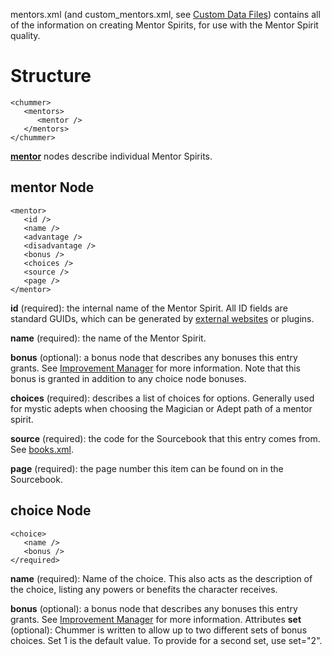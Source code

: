 mentors.xml (and custom_mentors.xml, see [Custom Data Files](Custom%20Data%20Files.ashx "Custom Data Files")) contains all of the information on creating Mentor Spirits, for use with the Mentor Spirit quality.

# Structure
    <chummer>
       <mentors>
          <mentor />
       </mentors>
    </chummer>
[**mentor**](#mentor "mentor") nodes describe individual Mentor Spirits.

## <a id="mentor"></a>mentor Node
    <mentor>
       <id />
       <name />
       <advantage />
       <disadvantage />
       <bonus />
       <choices />
       <source />
       <page />
    </mentor>
**id** (required): the internal name of the Mentor Spirit. All ID fields are standard GUIDs, which can be generated by [external websites](www.guidgenerator.com) or plugins.

**name** (required): the name of the Mentor Spirit.

**bonus** (optional): a bonus node that describes any bonuses this entry grants. See [Improvement Manager](Improvement-System.ashx "Improvement Manager") for more information. Note that this bonus is granted in addition to any choice node bonuses. 

**choices** (required): describes a list of choices for options. Generally used for mystic adepts when choosing the Magician or Adept path of a mentor spirit. 

**source** (required): the code for the Sourcebook that this entry comes from. See [books.xml](books-xml.ashx "books.xml").

**page** (required): the page number this item can be found on in the Sourcebook.

## <a id="choice"></a>choice Node
    <choice>
       <name />
       <bonus />
    </required>
**name** (required): Name of the choice. This also acts as the description of the choice, listing any powers or benefits the character receives. 

**bonus** (optional): a bonus node that describes any bonuses this entry grants. See [Improvement Manager](Improvement-System.ashx "Improvement Manager") for more information. 
Attributes
**set** (optional): Chummer is written to allow up to two different sets of bonus choices. Set 1 is the default value. To provide for a second set, use set="2".
